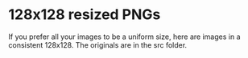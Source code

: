 # 128x128 resized PNGs

If you prefer all your images to be a uniform size, here are images in a consistent 128x128. The originals are in the src folder.